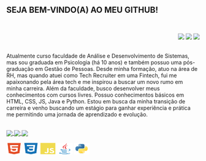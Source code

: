## SEJA BEM-VINDO(A) AO MEU GITHUB!


<div> 
 <br><p align="right">
 <a href="https://discord.gg/izabelacomz#0" target="_blank"><img src="https://img.shields.io/badge/Discord-7289DA?style=for-the-badge&logo=discord&logoColor=white" target="_blank"></a> 
  <a href = "mailto:izabelagithub@gmail.com"><img src="https://img.shields.io/badge/-Gmail-%23333?style=for-the-badge&logo=gmail&logoColor=white" target="_blank"></a>
  <a href="https://www.linkedin.com/in/izabelaemidio" target="_blank"><img src="https://img.shields.io/badge/-LinkedIn-%230077B5?style=for-the-badge&logo=linkedin&logoColor=white" target="_blank"></a> 
</p>
</div>

 <br>Atualmente curso faculdade de Análise e Desenvolvimento de Sistemas, mas sou graduada em Psicologia (há 10 anos) e também possuo uma pós-graduação em Gestão de Pessoas. Desde minha formação, atuo na área de RH, mas quando atuei como Tech Recruiter em uma Fintech, fui me apaixonando pela área tech e me inspirou a buscar um novo rumo em minha carreira. Além da faculdade, busco desenvolver meus conhecimentos com cursos livres. Possuo conhecimentos básicos em HTML, CSS, JS, Java e Python. Estou em busca da minha transição de carreira e venho buscando um estágio para ganhar experiência e prática me permitindo uma jornada de aprendizado e evolução.

<br>
<div>
<a href="https://github.com/izabelaemidio">
  <img align="center" src="https://github-readme-stats.vercel.app/api?username=izabelaemidio&theme=dracula&show_icons=true&hide_border=false&count_private=true" />
</a>
<a href="https://github.com/izabelaemidio">
 <img align="center" src="https://github-readme-streak-stats.herokuapp.com/?user=izabelaemidio&theme=dracula&hide_border=false"/>
</a>
<a href="https://github.com/izabelaemidio">
 <img height="140em" align="center" src="https://github-readme-stats.vercel.app/api/top-langs/?username=izabelaemidio&theme=dracula&show_icons=true&hide_border=false&layout=compact"/>
</a>
</div>

<div style="display: inline_block"><br>
  <img align="center" alt="Bela-HTML" height="30" width="40" src="https://raw.githubusercontent.com/devicons/devicon/master/icons/html5/html5-plain.svg"> 
  <img align="center" alt="Bela-CSS" height="30" width="40" src="https://raw.githubusercontent.com/devicons/devicon/master/icons/css3/css3-plain.svg">
  <img align="center" alt="Bela-Js" height="30" width="40" src="https://raw.githubusercontent.com/devicons/devicon/master/icons/javascript/javascript-plain.svg">
  <img align="center" alt="Bela-Java" height="30" width="40" src="https://raw.githubusercontent.com/devicons/devicon/master/icons/java/java-original.svg">
  <img align="center" alt="Bela-Python" height="30" width="40" src="https://raw.githubusercontent.com/devicons/devicon/master/icons/python/python-original.svg">
  
</div>
  
